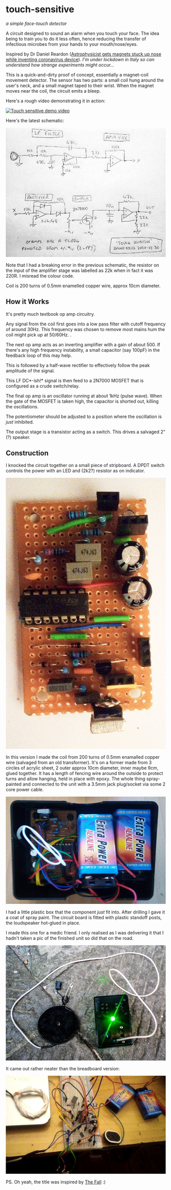 # touch-sensitive
*a simple face-touch detector*

A circuit designed to sound an alarm when you touch your face. The idea being to train you to do it less often, hence reducing the transfer of infectious microbes from your hands to your mouth/nose/eyes.

Inspired by Dr Daniel Reardon ([Astrophysicist gets magnets stuck up nose while inventing coronavirus device](https://www.theguardian.com/australia-news/2020/mar/30/astrophysicist-gets-magnets-stuck-up-nose-while-inventing-coronavirus-device)). *I'm under lockdown in Italy so can understand how strange experiments might occur...*

This is a quick-and-dirty proof of concept, essentially a magnet-coil movement detector. The sensor has two parts: a small coil hung around the user's neck, and a small magnet taped to their wrist. When the magnet moves near the coil, the circuit emits a bleep.

Here's a rough video demonstrating it in action:

[![Touch sensitive demo video](https://img.youtube.com/vi/VTOSdUihxfs)](https://www.youtube.com/watch?v=VTOSdUihxfs)

Here's the latest schematic:

![Touch-Sensitive Schematic](https://github.com/danja/touch-sensitive/blob/master/media/touch-sensitive-schematic.jpeg "schematic")

Note that I had a breaking error in the previous schematic, the resistor on the input of the amplifier stage was labelled as 22k when in fact it was 220R. I misread the colour code.

Coil is 200 turns of 0.5mm enamelled copper wire, approx 10cm diameter.

## How it Works

It's pretty much textbook op amp circuitry. 

Any signal from the coil first goes into a low pass filter with cutoff frequency of around 30Hz. This frequency was chosen to remove most mains hum the coil might pick up at 50/60Hz. .

The next op amp acts as an inverting amplifier with a gain of about 500. If there's any high frequency instability, a small capacitor (say 100pF) in the feedback loop of this may help. 

This is followed by a half-wave rectifier to effectively follow the peak amplitude of the signal.

This LF DC*-ish!* signal is then feed to a 2N7000 MOSFET that is configured as a crude switch/relay. 

The final op amp is an oscillator running at about 1kHz (pulse wave). When the gate of the MOSFET is taken high, the capacitor is shorted out, killing the oscillations. 

The potentiometer should be adjusted to a position where the oscillation is *just* inhibited. 
 
The output stage is a transistor acting as a switch. This drives a salvaged 2" (?) speaker.

## Construction

I knocked the circuit together on a small piece of stripboard. A DPDT switch controls the power with an LED and (2k2?) resistor as on indicator.

![Circuit Board](https://github.com/danja/touch-sensitive/blob/master/media/stripboard.jpeg "Circuit Board")

In this version I made the coil from 200 turns of 0.5mm enamalled copper wire (salvaged from an old transformer). It's on a former made from 3 circles of acrylic sheet, 2 outer approx 10cm diameter, inner maybe 9cm, glued together. It has a length of fencing wire around the outside to protect turns and allow hanging, held in place with epoxy. The whole thing spray-painted and connected to the unit with a 3.5mm jack plug/socket via some 2 core power cable.  

![In case](https://github.com/danja/touch-sensitive/blob/master/media/in-case.jpeg "In case")

I had a little plastic box that the component *just* fit into. After drilling I gave it a coat of spray paint. The circuit board is fitted with plastic standoff posts, the loudspeaker hot-glued in place. 

I made this one for a medic friend. I only realised as I was delivering it that I hadn't taken a pic of the finished unit so did that on the road.

![Finished](https://github.com/danja/touch-sensitive/blob/master/media/finished.jpeg "finished")

It came out rather neater than the breadboard version:

![Touch-Sensitive Spaghetti](https://github.com/danja/touch-sensitive/blob/master/media/spaghetti.jpeg "spaghetti")

PS. Oh yeah, the title was inspired by [The Fall](https://www.youtube.com/watch?v=i90EMCj98es) :)








 
